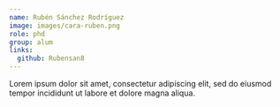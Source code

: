 ```yaml
---
name: Rubén Sánchez Rodríguez
image: images/cara-ruben.png
role: phd
group: alum
links:
  github: Rubensan8
---
```

Lorem ipsum dolor sit amet, consectetur adipiscing elit, sed do eiusmod tempor incididunt ut labore et dolore magna aliqua.
